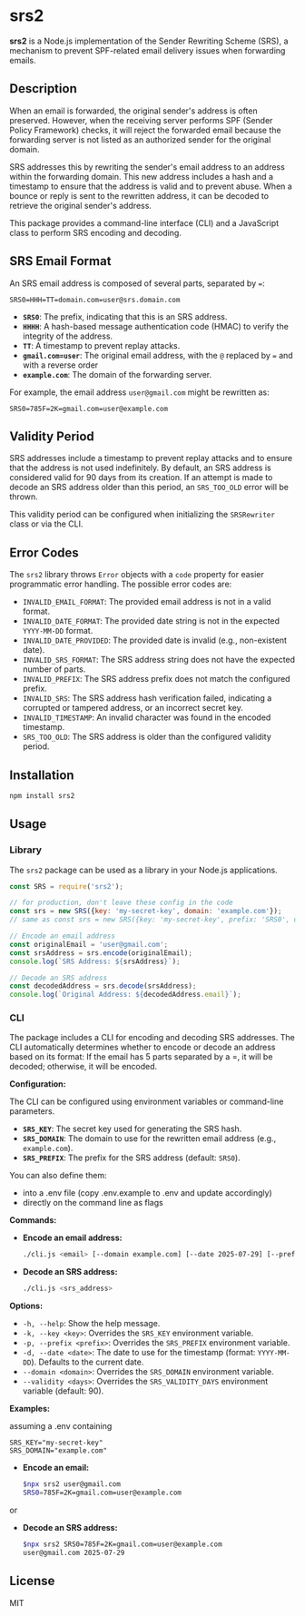 # srs2

**srs2** is a Node.js implementation of the Sender Rewriting Scheme (SRS), a mechanism to prevent SPF-related email delivery issues when forwarding emails.

## Description

When an email is forwarded, the original sender's address is often preserved. However, when the receiving server performs SPF (Sender Policy Framework) checks, it will reject the forwarded email because the forwarding server is not listed as an authorized sender for the original domain.

SRS addresses this by rewriting the sender's email address to an address within the forwarding domain. This new address includes a hash and a timestamp to ensure that the address is valid and to prevent abuse. When a bounce or reply is sent to the rewritten address, it can be decoded to retrieve the original sender's address.

This package provides a command-line interface (CLI) and a JavaScript class to perform SRS encoding and decoding.

## SRS Email Format

An SRS email address is composed of several parts, separated by `=`:

`SRS0=HHH=TT=domain.com=user@srs.domain.com`

*   **`SRS0`**: The prefix, indicating that this is an SRS address.
*   **`HHHH`**: A hash-based message authentication code (HMAC) to verify the integrity of the address.
*   **`TT`**: A timestamp to prevent replay attacks.
*   **`gmail.com=user`**: The original email address, with the `@` replaced by `=` and with a reverse order
*   **`example.com`**: The domain of the forwarding server.

For example, the email address `user@gmail.com` might be rewritten as:

`SRS0=785F=2K=gmail.com=user@example.com`

## Validity Period

SRS addresses include a timestamp to prevent replay attacks and to ensure that the address is not used indefinitely. By default, an SRS address is considered valid for 90 days from its creation. If an attempt is made to decode an SRS address older than this period, an `SRS_TOO_OLD` error will be thrown.

This validity period can be configured when initializing the `SRSRewriter` class or via the CLI.

## Error Codes

The `srs2` library throws `Error` objects with a `code` property for easier programmatic error handling. The possible error codes are:

*   `INVALID_EMAIL_FORMAT`: The provided email address is not in a valid format.
*   `INVALID_DATE_FORMAT`: The provided date string is not in the expected `YYYY-MM-DD` format.
*   `INVALID_DATE_PROVIDED`: The provided date is invalid (e.g., non-existent date).
*   `INVALID_SRS_FORMAT`: The SRS address string does not have the expected number of parts.
*   `INVALID_PREFIX`: The SRS address prefix does not match the configured prefix.
*   `INVALID_SRS`: The SRS address hash verification failed, indicating a corrupted or tampered address, or an incorrect secret key.
*   `INVALID_TIMESTAMP`: An invalid character was found in the encoded timestamp.
*   `SRS_TOO_OLD`: The SRS address is older than the configured validity period.

## Installation

```bash
npm install srs2
```

## Usage

### Library

The `srs2` package can be used as a library in your Node.js applications.

```javascript
const SRS = require('srs2');

// for production, don't leave these config in the code
const srs = new SRS({key: 'my-secret-key', domain: 'example.com'});
// same as const srs = new SRS({key: 'my-secret-key', prefix: 'SRS0', domain: 'example.com', validityDays: 90});

// Encode an email address
const originalEmail = 'user@gmail.com';
const srsAddress = srs.encode(originalEmail);
console.log(`SRS Address: ${srsAddress}`);

// Decode an SRS address
const decodedAddress = srs.decode(srsAddress);
console.log(`Original Address: ${decodedAddress.email}`);
```

### CLI

The package includes a CLI for encoding and decoding SRS addresses. 
The CLI automatically determines whether to encode or decode an address based on its format: If the email has 5 parts separated by a =, it will be decoded; otherwise, it will be encoded.

**Configuration:**

The CLI can be configured using environment variables or command-line parameters.

*   **`SRS_KEY`**: The secret key used for generating the SRS hash.
*   **`SRS_DOMAIN`**: The domain to use for the rewritten email address (e.g., `example.com`).
*   **`SRS_PREFIX`**: The prefix for the SRS address (default: `SRS0`).

You can also define them:
- into a .env file (copy .env.example to .env and update accordingly)
- directly on the command line as flags

**Commands:**

*   **Encode an email address:**

    ```bash
    ./cli.js <email> [--domain example.com] [--date 2025-07-29] [--prefix SRS0] [--key your-secret-key]
    ```

*   **Decode an SRS address:**

    ```bash
    ./cli.js <srs_address> 
    ```


**Options:**

*   `-h, --help`: Show the help message.
*   `-k, --key <key>`: Overrides the `SRS_KEY` environment variable.
*   `-p, --prefix <prefix>`: Overrides the `SRS_PREFIX` environment variable.
*   `-d, --date <date>`: The date to use for the timestamp (format: `YYYY-MM-DD`). Defaults to the current date.
*   `--domain <domain>`: Overrides the `SRS_DOMAIN` environment variable.
*   `--validity <days>`: Overrides the `SRS_VALIDITY_DAYS` environment variable (default: 90).

**Examples:**

assuming a .env containing


    SRS_KEY="my-secret-key"
    SRS_DOMAIN="example.com"


*   **Encode an email:**

    ```bash
    $npx srs2 user@gmail.com
    SRS0=785F=2K=gmail.com=user@example.com

    ```
or 

*   **Decode an SRS address:**

    ```bash
    $npx srs2 SRS0=785F=2K=gmail.com=user@example.com
    user@gmail.com 2025-07-29
    ```

## License

MIT
